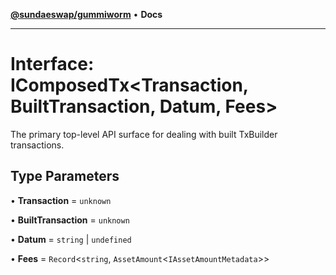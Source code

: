 [**@sundaeswap/gummiworm**](../README.md) • **Docs**

***

# Interface: IComposedTx\<Transaction, BuiltTransaction, Datum, Fees\>

The primary top-level API surface for dealing with built TxBuilder transactions.

## Type Parameters

• **Transaction** = `unknown`

• **BuiltTransaction** = `unknown`

• **Datum** = `string` \| `undefined`

• **Fees** = `Record`\<`string`, `AssetAmount`\<`IAssetAmountMetadata`\>\>
